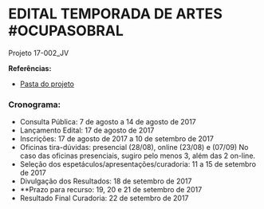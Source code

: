# EDITAL TEMPORADA DE ARTES #OCUPASOBRAL
Projeto 17-002_JV


**Referências:**
- [Pasta do projeto](https://drive.google.com/drive/u/0/folders/0B4Q7Y_cuhmVKWU5sNmxxejJuOXM)


### Cronograma:
- Consulta Pública: 7 de agosto a 14 de agosto de 2017
- Lançamento Edital: 17 de agosto de 2017 
- Inscrições: 17 de agosto de 2017 a 10 de setembro de 2017
- Oficinas tira-dúvidas: presencial (28/08), online (23/08) e (07/09)  No caso das oficinas presenciais, sugiro pelo menos 3, além das 2 on-line.  
- Seleção dos espetáculos/apresentações/curadoria: 11 a 15 de setembro de 2017
- Divulgação dos Resultados: 18 de setembro de 2017 
- **Prazo para recurso: 19, 20 e 21 de setembro de 2017
- Resultado Final Curadoria: 22 de setembro  de 2017
